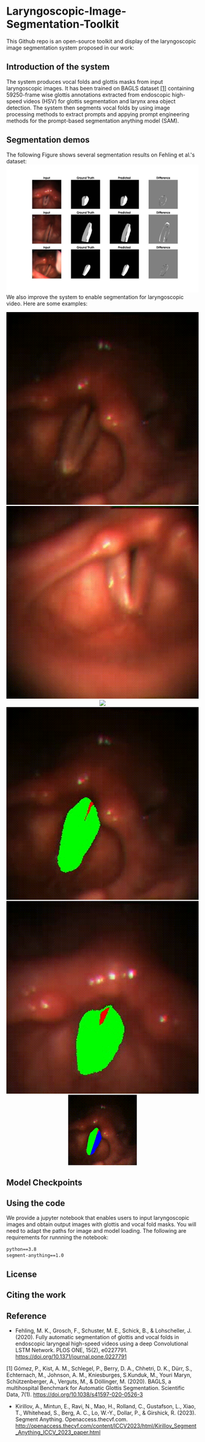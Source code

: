 # Laryngoscopic-Image-Segmentation-Toolkit
This Github repo is an open-source toolkit and display of the laryngoscopic image segmentation system proposed in our work: 

## Introduction of the system
The system produces vocal folds and glottis masks from input laryngoscopic images. It has been trained on BAGLS dataset [\[1\]](#ref-1) containing 59250-frame wise glottis annotations extracted from endoscopic high-speed videos (HSV) for glottis segmentation and larynx area object detection. The system then segments vocal folds by using image processing methods to extract prompts and appying prompt engineering methods for the prompt-based segmentation anything model (SAM).
## Segmentation demos
The following Figure shows several segmentation results on Fehling et al.'s dataset:
![Page 1](https://github.com/EEugeneS/Laryngoscopic-Image-Segmentation-Toolkit/blob/main/Demos/results.jpg)
We also improve the system to enable segmentation for laryngoscopic video. Here are some examples: 

<div align=center>
  <img src="https://github.com/EEugeneS/Laryngoscopic-Image-Segmentation-Toolkit/blob/main/Demos/gif/video_1_tmp.gif" style="max-width: auto; height: auto;">
  <img src="https://github.com/EEugeneS/Laryngoscopic-Image-Segmentation-Toolkit/blob/main/Demos/gif/video_2_tmp.gif" style="max-width: auto; height: auto;">
  <img src="https://github.com/EEugeneS/Laryngoscopic-Image-Segmentation-Toolkit/blob/main/Demos/gif/video_3_tmp.gif" style="max-width: auto; height: auto;">
</div>

<div align=center>
  <img src="https://github.com/EEugeneS/Laryngoscopic-Image-Segmentation-Toolkit/blob/main/Demos/gif/video_masked_1.gif" style="max-width: auto; height: auto;">
  <img src="https://github.com/EEugeneS/Laryngoscopic-Image-Segmentation-Toolkit/blob/main/Demos/gif/video_masked_2.gif" style="max-width: auto; height: auto;">
  <img src="https://github.com/EEugeneS/Laryngoscopic-Image-Segmentation-Toolkit/blob/main/Demos/gif/video_masked_3.gif" style="max-width: auto; height: auto;">
</div>

## Model Checkpoints

## Using the code
We provide a jupyter notebook that enables users to input laryngoscopic images and obtain output images with glottis and vocal fold masks. You will need to adapt the paths for image and model loading. 
The following are requirements for runnning the notebook:
```
python==3.8
segment-anything==1.0
```
## License

## Citing the work

## Reference
- Fehling, M. K., Grosch, F., Schuster, M. E., Schick, B., & Lohscheller, J. (2020). Fully automatic segmentation of glottis and vocal folds in endoscopic laryngeal high-speed videos using a deep Convolutional LSTM Network. PLOS ONE, 15(2), e0227791. https://doi.org/10.1371/journal.pone.0227791
  
<a id="ref-1"></a>[1] Gómez, P., Kist, A. M., Schlegel, P., Berry, D. A., Chhetri, D. K., Dürr, S., Echternach, M., Johnson, A. M., Kniesburges, S.Kunduk, M., Youri Maryn, Schützenberger, A., Verguts, M., & Döllinger, M. (2020). BAGLS, a multihospital Benchmark for Automatic Glottis Segmentation. Scientific Data, 7(1). https://doi.org/10.1038/s41597-020-0526-3

- Kirillov, A., Mintun, E., Ravi, N., Mao, H., Rolland, C., Gustafson, L., Xiao, T., Whitehead, S., Berg, A. C., Lo, W.-Y., Dollar, P., & Girshick, R. (2023). Segment Anything. Openaccess.thecvf.com. http://openaccess.thecvf.com/content/ICCV2023/html/Kirillov_Segment_Anything_ICCV_2023_paper.html
